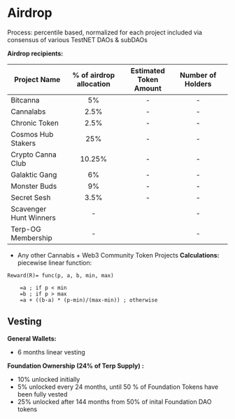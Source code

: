 # Airdrop 
Process: percentile based, normalized for each project included via consensus of various TestNET DAOs & subDAOs

**Airdrop recipients:**

| Project Name  |  % of airdrop allocation  | Estimated Token Amount | Number of Holders |   |
|---------|:----------------:|:------:|:-----------:|---|
| Bitcanna               | 5%       | -  |  - |   |
| Cannalabs              | 2.5%     | -  |  - | 
| Chronic Token          | 2.5%     | -  |  - | 
| Cosmos Hub Stakers     | 25%      | -  |  - | 
| Crypto Canna Club      | 10.25%   | -  |  - | 
| Galaktic Gang          | 6%       | -  |  - | 
| Monster Buds           | 9%       | -  |  - | 
| Secret Sesh            | 3.5%     | -  |  - | 
| Scavenger Hunt Winners | -        |    | -  | 
| Terp-OG Membership     | -        |    | -  | 

 - Any other Cannabis + Web3 Community Token Projects
**Calculations:**
piecewise linear function:
```
Reward(R)= func(p, a, b, min, max)

    =a ; if p < min
    =b ; if p > max 
    =a + ((b-a) * (p-min)/(max-min)) ; otherwise 
```

## Vesting 

**General Wallets:**

 - 6 months linear vesting 

**Foundation Ownership (24% of Terp Supply) :**
 - 10% unlocked initially
 - 5% unlocked every 24 months, until 50 % of Foundation Tokens have been fully vested
 - 25% unlocked after 144 months from 50% of inital Foundation DAO tokens 